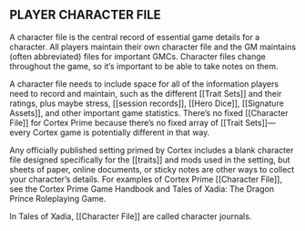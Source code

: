 ## PLAYER CHARACTER FILE
A character file is the central record of essential game details for a character. All players maintain their own character file and the GM maintains (often abbreviated) files for important GMCs. Character files change throughout the game, so it’s important to be able to take notes on them.

A character file needs to include space for all of the information players need to record and maintain, such as the different [[Trait Sets]] and their ratings, plus maybe stress, [[session records]], [[Hero Dice]], [[Signature Assets]], and other important game statistics. There’s no fixed [[Character File]] for Cortex Prime because there’s no fixed array of [[Trait Sets]]—every Cortex game is potentially different in that way.

Any officially published setting primed by Cortex includes a blank character file designed specifically for the [[traits]] and mods used in the setting, but sheets of paper, online documents, or sticky notes are other ways to collect your character’s details.
For examples of Cortex Prime [[Character File]], see the Cortex Prime Game Handbook and Tales of Xadia: The Dragon Prince Roleplaying Game.

In Tales of Xadia, [[Character File]] are called character journals.